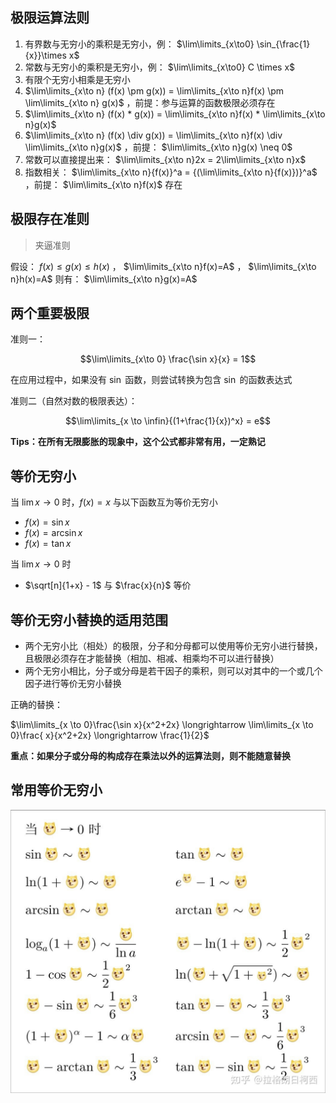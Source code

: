 ## 极限运算法则

1. 有界数与无穷小的乘积是无穷小，例： $\lim\limits_{x\to0} \sin_{\frac{1}{x}}\times x$
2. 常数与无穷小的乘积是无穷小，例： $\lim\limits_{x\to0} C \times x$
3. 有限个无穷小相乘是无穷小
4. $\lim\limits_{x\to n} (f(x) \pm g(x)) = \lim\limits_{x\to n}f(x) \pm \lim\limits_{x\to n} g(x)$ ，前提：参与运算的函数极限必须存在
5. $\lim\limits_{x\to n} (f(x) * g(x)) = \lim\limits_{x\to n}f(x) * \lim\limits_{x\to n}g(x)$
6. $\lim\limits_{x\to n} (f(x) \div g(x)) = \lim\limits_{x\to n}f(x) \div \lim\limits_{x\to n}g(x)$ ，前提： $\lim\limits_{x\to n}g(x) \neq 0$
7. 常数可以直接提出来： $\lim\limits_{x\to n}2x = 2\lim\limits_{x\to n}x$
8. 指数相关： $\lim\limits_{x\to n}{f(x)}^a = {(\lim\limits_{x\to n}{f(x)})}^a$ ，前提： $\lim\limits_{x\to n}f(x)$ 存在

## 极限存在准则

> 夹逼准则

假设： $f(x) \leq g(x) \leq h(x)$ ， $\lim\limits_{x\to n}f(x)=A$ ， $\lim\limits_{x\to n}h(x)=A$ 则有： $\lim\limits_{x\to n}g(x)=A$

## 两个重要极限

准则一：

$$\lim\limits_{x\to 0} \frac{\sin x}{x} = 1$$

在应用过程中，如果没有 $\sin$ 函数，则尝试转换为包含 $\sin$ 的函数表达式

准则二（自然对数的极限表达）：

$$\lim\limits_{x \to \infin}{(1+\frac{1}{x})^x} = e$$

**Tips：在所有无限膨胀的现象中，这个公式都非常有用，一定熟记**

## 等价无穷小

当 $\lim\limits{x \to 0}$ 时，$f(x) = x$ 与以下函数互为等价无穷小

- $f(x) = \sin x$
- $f(x) = \arcsin x$
- $f(x) = \tan x$

当 $\lim\limits{x \to 0}$ 时

- $\sqrt[n]{1+x} - 1$ 与 $\frac{x}{n}$ 等价

## 等价无穷小替换的适用范围

- 两个无穷小比（相处）的极限，分子和分母都可以使用等价无穷小进行替换，且极限必须存在才能替换（相加、相减、相乘均不可以进行替换）
- 两个无穷小相比，分子或分母是若干因子的乘积，则可以对其中的一个或几个因子进行等价无穷小替换

正确的替换：

$\lim\limits_{x \to 0}\frac{\sin x}{x^2+2x} \longrightarrow \lim\limits_{x \to 0}\frac{ x}{x^2+2x} \longrightarrow \frac{1}{2}$

**重点：如果分子或分母的构成存在乘法以外的运算法则，则不能随意替换**

## 常用等价无穷小

<img src="./images/../img/常用等价无穷小.jpg"  style="width:600px;"/>
